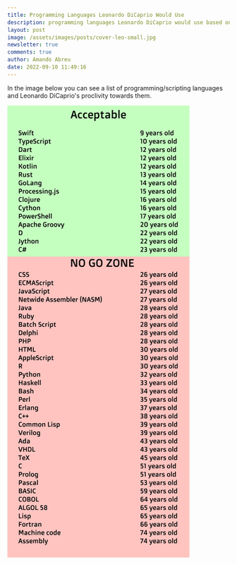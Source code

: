 ```yaml
---
title: Programming Languages Leonardo DiCaprio Would Use
description: programming languages Leonardo DiCaprio would use based on how old they are
layout: post
image: /assets/images/posts/cover-leo-small.jpg
newsletter: true
comments: true
author: Amando Abreu
date: 2022-09-10 11:49:16
---
```

In the image below you can see a list of programming/scripting languages and Leonardo DiCaprio's proclivity towards them. 

![](/assets/images/posts/languages-leo.jpg)